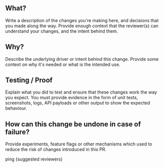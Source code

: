 ## What?
Write a description of the changes you're making here, and decisions that you made
along the way. Provide enough context that the reviewer(s) can understand your
changes, and the intent behind them.

## Why?
Describe the underlying driver or intent behind this change. Provide some context
on why it's needed or what is the intended use.

## Testing / Proof
Explain what you did to test and ensure that these changes work the way you expect.
You must provide evidence in the form of unit tests, screenshots, logs, API
payloads or other output to show the expected behaviour.

## How can this change be undone in case of failure?
Provide experiments, feature flags or other mechanisms which used to reduce the risk of changes introduced in this PR.

ping {suggested reviewers}